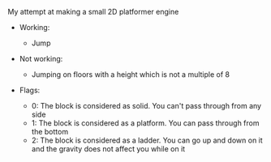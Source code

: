 
My attempt at making a small 2D platformer engine

- Working:
  - Jump
  
- Not working:
  - Jumping on floors with a height which is not a multiple of 8

- Flags:
  - 0: The block is considered as solid. You can't pass through from any side
  - 1: The block is considered as a platform. You can pass through from the bottom
  - 2: The block is considered as a ladder. You can go up and down on it and the gravity does not affect you while on it